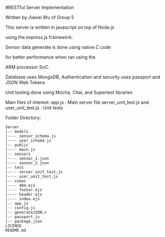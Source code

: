 #RESTful Server Implementation


Written by Jiawei Wu of Group 5 


This server is written in javascript on top of Node.js


using the express.js framework.


Sensor data generate is done using native C code 


for better performance when ran using the 


ARM processor SoC. 

Database uses MongoDB, Authentication and security uses passport and 
JSON Web Tokens

Unit testing done using Mocha, Chai, and Supertest libraries

Main files of interest:
app.js : Main server file
server_unit_test.js and user_unit_test.js : Unit tests

Folder Directory:
```
Server
|-- models
|---- sensor_schema.js
|---- user_schema.js
|-- public
|---- main.js
|-- sensors
|---- sensor_1.json
|---- sensor_2.json
|-- test
|---- server_unit_test.js
|---- user_unit_test.js
|-- views
|---- 404.ejs
|---- footer.ejs
|---- header.ejs
|---- index.ejs
|-- app.js
|-- config.js
|-- generateJSON.c
|-- passport.js
|-- package.json
LICENSE
README.md
```
